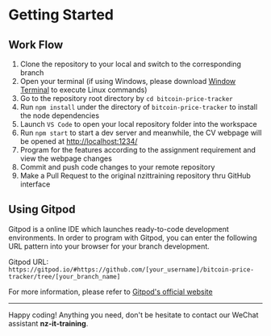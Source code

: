 # Getting Started

## Work Flow

1. Clone the repository to your local and switch to the corresponding branch
2. Open your terminal (if using Windows, please download [Window Terminal](https://www.microsoft.com/en-nz/p/windows-terminal-preview/9n0dx20hk701?SilentAuth=1&activetab=pivot%3Aoverviewtab) to execute Linux commands)
3. Go to the repository root directory by `cd bitcoin-price-tracker`
4. Run `npm install` under the directory of `bitcoin-price-tracker` to install the node dependencies
5. Launch `VS Code` to open your local repository folder into the workspace
6. Run `npm start` to start a dev server and meanwhile, the CV webpage will be opened at [http://localhost:1234/](http://localhost:1234/)
7. Program for the features according to the assignment requirement and view the webpage changes
8. Commit and push code changes to your remote repository
9. Make a Pull Request to the original nzittraining repository thru GitHub interface

## Using Gitpod

Gitpod is a online IDE which launches ready-to-code development environments. In order to program with Gitpod, you can enter the following URL pattern into your browser for your branch development.

Gitpod URL: `https://gitpod.io/#https://github.com/[your_username]/bitcoin-price-tracker/tree/[your_branch_name]`

For more information, please refer to [Gitpod's official website](https://www.gitpod.io/docs/)

-----

Happy coding! Anything you need, don't be hesitate to contact our WeChat assistant **nz-it-training**.
